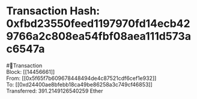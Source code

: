 
Transaction Hash: 0xfbd23550feed1197970fd14ecb429766a2c808ea54fbf08aea111d573ac6547a
====================================================================================
  
#💸Transaction  
Block: [[14456661]]  
From: [[0x5f65f7b609678448494de4c87521cdf6cef1e932]]  
To: [[0xd24400ae8bfebb18ca49be86258a3c749cf46853]]  
Transferred: 391.2149126540259 Ether